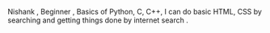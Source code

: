 Nishank , Beginner , Basics of Python, C, C++, I can do basic HTML, CSS by searching and getting things done by internet search .

